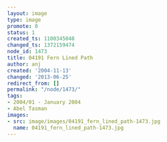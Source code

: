 ```yaml
---
layout: image
type: image
promote: 0
status: 1
created_ts: 1100345048
changed_ts: 1372159474
node_id: 1473
title: 04191 Fern Lined Path
author: anj
created: '2004-11-13'
changed: '2013-06-25'
redirect_from: []
permalink: "/node/1473/"
tags:
- 2004/01 - January 2004
- Abel Tasman
images:
- src: image/images/04191_fern_lined_path-1473.jpg
  name: 04191_fern_lined_path-1473.jpg
---
```


